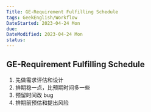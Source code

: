 ```yaml
---
Title: GE-Requirement Fulfilling Schedule
tags: GeekEnglish/Workflow
DateStarted: 2023-04-24 Mon
due:
DateModified: 2023-04-24 Mon
status:
---
```


## GE-Requirement Fulfilling Schedule

1. 先做需求评估和设计
2. 排期稳一点，比预期时间多一些
3. 预留时间改 bug
4. 排期前预估和提出风险
